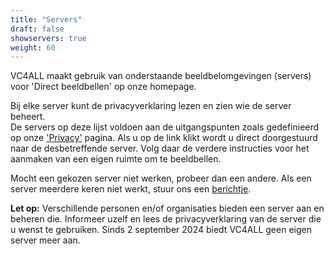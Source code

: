 ```yaml
---
title: "Servers"
draft: false
showservers: true
weight: 60
---
```


VC4ALL maakt gebruik van onderstaande beeldbelomgevingen (servers) voor 'Direct beeldbellen' op onze homepage. 

Bij elke server kunt de privacyverklaring lezen en zien wie de server beheert.    
De servers op deze lijst voldoen aan de uitgangspunten zoals gedefinieerd op onze ['Privacy'](/privacy) pagina. Als u op de link klikt wordt u direct doorgestuurd naar de desbetreffende server. Volg daar de verdere instructies voor het aanmaken van een eigen ruimte om te beeldbellen.

Mocht een gekozen server niet werken, probeer dan een andere. Als een server meerdere keren niet werkt, stuur ons een [berichtje](/contact).

__Let op:__
Verschillende personen en/of organisaties bieden een server aan en beheren die. Informeer uzelf en lees de privacyverklaring van de server die u wenst te gebruiken.
Sinds 2 september 2024 biedt VC4ALL geen eigen server meer aan.

